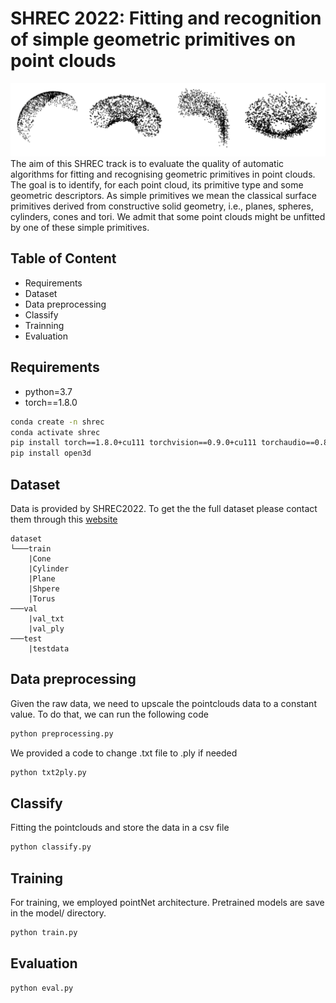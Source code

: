 # SHREC 2022: Fitting and recognition of simple geometric primitives on point clouds

![header](img/models.png)
The aim of this SHREC track is to evaluate the quality of automatic algorithms for fitting and recognising geometric primitives in point clouds. The goal is to identify, for each point cloud, its primitive type and some geometric descriptors. As simple primitives we mean the classical surface primitives derived from constructive solid geometry, i.e., planes, spheres, cylinders, cones and tori. We admit that some point clouds might be unfitted by one of these simple primitives.

## Table of Content
- Requirements
- Dataset
- Data preprocessing
- Classify
- Trainning
- Evaluation

## Requirements
- python=3.7
- torch==1.8.0
```sh
conda create -n shrec 
conda activate shrec
pip install torch==1.8.0+cu111 torchvision==0.9.0+cu111 torchaudio==0.8.0 -f https://download.pytorch.org/whl/torch_stable.html
pip install open3d
```

## Dataset
Data is provided by SHREC2022. To get the the full dataset please contact them 
through this [website](http://shrec.ge.imati.cnr.it/shrec22_fitting/)
```
dataset
└───train
	|Cone
	|Cylinder
	|Plane
	|Shpere
	|Torus
───val
	|val_txt
	|val_ply
───test
	|testdata
```

## Data preprocessing
Given the raw data, we need to upscale the pointclouds data to a constant value. To do that, we can run the following code
```sh
python preprocessing.py
```
We provided a code to change .txt file to .ply if needed
```sh
python txt2ply.py
```

## Classify
Fitting the pointclouds and store the data in a csv file
```sh
python classify.py
```

## Training
For training, we employed pointNet architecture. Pretrained models are save in the model/ directory. 
```sh
python train.py 
``` 

## Evaluation 
```sh
python eval.py 
``` 



